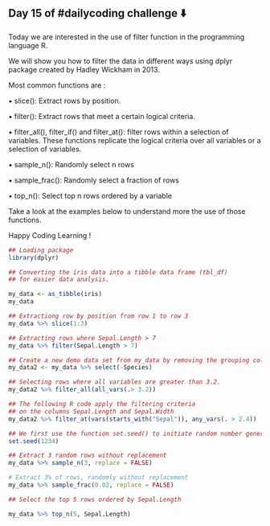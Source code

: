 ## Day 15 of #dailycoding challenge ⬇️

Today we are interested in the use of filter function in the programming language R.

We will show you how to filter the data in different ways using dplyr package created by Hadley Wickham in 2013.

Most common functions are :

▪ slice(): Extract rows by position.

▪ filter(): Extract rows that meet a certain logical criteria.

▪ filter_all(), filter_if() and filter_at(): filter rows within a selection of variables. 
  These functions replicate the logical criteria over all variables or a selection of variables.

▪ sample_n(): Randomly select n rows

▪ sample_frac(): Randomly select a fraction of rows

▪ top_n(): Select top n rows ordered by a variable

Take a look at the examples below to understand more the use of those functions.

Happy Coding Learning !

``` r
## Loading package 
library(dplyr)

## Converting the iris data into a tibble data frame (tbl_df) 
## for easier data analysis.

my_data <- as_tibble(iris)
my_data

## Extractiong row by position from row 1 to row 3
my_data %>% slice(1:3)

## Extracting rows where Sepal.Length > 7
my_data %>% filter(Sepal.Length > 7)

## Create a new demo data set from my_data by removing the grouping column "Species"
my_data2 <- my_data %>% select(-Species)

## Selecting rows where all variables are greater than 3.2.
my_data2 %>% filter_all(all_vars(.> 3.2))

## The following R code apply the filtering criteria 
## on the columns Sepal.Length and Sepal.Width
my_data2 %>% filter_at(vars(starts_with("Sepal")), any_vars(. > 2.4))

## We first use the function set.seed() to initiate random number generator engine.
set.seed(1234)

## Extract 3 random rows without replacement
my_data %>% sample_n(3, replace = FALSE)

# Extract 3% of rows, randomly without replacement
my_data %>% sample_frac(0.03, replace = FALSE)

## Select the top 5 rows ordered by Sepal.Length

my_data %>% top_n(5, Sepal.Length)
```
